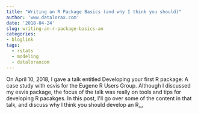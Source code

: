 ```yaml
---
title: "Writing an R Package Basics (and why I think you should)"
author: 'www.datalorax.com'
date: '2018-04-24'
slug: writing-an-r-package-basics-an
categories:
- bloglink
tags:
  - rstats
  - modeling
  - dataloraxcom
---
```


On April 10, 2018, I gave a talk entitled Developing your first R package: A case study with esvis for the Eugene R Users Group. Although I discussed my esvis package, the focus of the talk was really on tools and tips for developing R pacakges. In this post, I'll go over some of the content in that talk, and discuss why I think you should develop an R[... <i class="fas fa-external-link-alt"></i>](http://www.dandersondata.com/post/why-i-think-you-should-write-an-r-package/)


